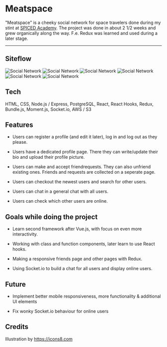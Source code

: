 # Meatspace

"Meatspace" is a cheeky social network for space travelers done during my stint at [SPICED Academy](https://www.spiced.academy/program/full-stack-web-development/). The project was done in about 2 1/2 weeks and grew organically along the way. F.e. Redux was learned and used during a later stage.

---

## Siteflow

![Social Network](https://github.com/videothrone/social-network/blob/master/screenshot1.png)
![Social Network](https://github.com/videothrone/social-network/blob/master/screenshot2.png)
![Social Network](https://github.com/videothrone/social-network/blob/master/screenshot3.png)
![Social Network](https://github.com/videothrone/social-network/blob/master/screenshot4.png)
![Social Network](https://github.com/videothrone/social-network/blob/master/screenshot5.png)
![Social Network](https://github.com/videothrone/social-network/blob/master/screenshot6.png)

## Tech

HTML, CSS, Node.js / Express, PostgreSQL, React, React Hooks, Redux, Bundle.js, Moment.js, Socket.io, AWS / S3

## Features

-   Users can register a profile (and edit it later), log in and log out as they please.

-   Users have a dedicated profile page. There they can write/update their bio and upload their profile picture.

-   Users can make and accept friendrequests. They can also unfriend existing ones. Friends and requests are collected on a seperate page.

-   Users can checkout the newest users and search for other users.

-   Users can chat in a general chat with all users.

-   Users can check which other users are online.

## Goals while doing the project

-   Learn second framework after Vue.js, with focus on even more interactivity.

-   Working with class and function components, later learn to use React hooks.

-   Making a responsive friends page and other pages with Redux.

-   Using Socket.io to build a chat for all users and display online users.

## Future

-   Implement better mobile responsiveness, more functionality & additional UI elements

-   Fix wonky Socket.io behaviour for online users

## Credits

Illustration by https://icons8.com
